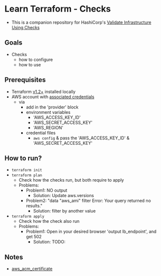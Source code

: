 # Learn Terraform - Checks
* This is a companion repository for HashiCorp's [Validate Infrastructure Using Checks](https://developer.hashicorp.com/terraform/tutorials/configuration-language-checks)

## Goals 
* Checks
  * how to configure
  * how to use  

## Prerequisites
* Terraform [v1.2+](https://developer.hashicorp.com/terraform/tutorials/aws-get-started/install-cli) installed locally
* AWS account with [associated credentials](https://registry.terraform.io/providers/hashicorp/aws/latest/docs#authentication-and-configuration)
  * via
    * add in the 'provider' block
    * environment variables
      * 'AWS_ACCESS_KEY_ID'
      * 'AWS_SECRET_ACCESS_KEY'
      * 'AWS_REGION'
    * credential files
      * `aws config` & pass the 'AWS_ACCESS_KEY_ID' & 'AWS_SECRET_ACCESS_KEY'

## How to run?
* `terraform init`
* `terraform plan`
  * Check how the checks run, but both require to apply
  * Problems:
    * Problem1: NO output
      * Solution: Update aws.versions
    * Problem2: "data "aws_ami" filter Error: Your query returned no results."
      * Solution: filter by another value
* `terraform apply`
  * Check how the check also run
  * Problems:
    * Problem1: Open in your desired browser 'output lb_endpoint', and get 502
      * Solution: TODO:

## Notes
* [aws_acm_certificate](https://registry.terraform.io/providers/hashicorp/aws/latest/docs/resources/acm_certificate)
